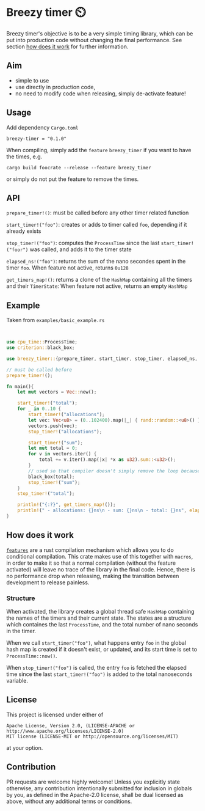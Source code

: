 # Breezy timer ⏲️

Breezy timer's objective is to be a very simple timing library, which can be put into 
production code without changing the final performance. See section 
[how does it work](#how-does-it-work) for further information.

## Aim
- simple to use
- use directly in production code, 
- no need to modify code when releasing, simply de-activate feature!


## Usage
Add dependency `Cargo.toml`
```
breezy-timer = "0.1.0"
```
When compiling, simply add the `feature` `breezy_timer` if you want to have the times, e.g.

``` cargo build foocrate --release --feature breezy_timer ``` 

or simply do not put the feature to remove the times.

## API
`prepare_timer!()`: must be called before any other timer related function

`start_timer!("foo")`: creates or adds to timer called `foo`, depending if it already exists

`stop_timer!("foo")`: computes the `ProcessTime` since the last `start_timer!("foor")` was called, and adds it to the timer state

`elapsed_ns!("foo")`: returns the sum of the nano secondes spent in the timer `foo`. When feature not active, returns `0u128`

`get_timers_map!()`: returns a clone of the `HashMap` containing all the timers and their `TimerState`: When feature not active, returns an empty `HashMap`

## Example
Taken from `examples/basic_example.rs`
```rust


use cpu_time::ProcessTime;
use criterion::black_box;

use breezy_timer::{prepare_timer, start_timer, stop_timer, elapsed_ns, get_timers_map};

// must be called before 
prepare_timer!();

fn main(){
    let mut vectors = Vec::new();

    start_timer!("total");
    for _ in 0..10 {
        start_timer!("allocations");
        let vec: Vec<u8> = (0..102400).map(|_| { rand::random::<u8>() }).collect();
        vectors.push(vec);
        stop_timer!("allocations");

        start_timer!("sum");
        let mut total = 0;
        for v in vectors.iter() {
            total += v.iter().map(|x| *x as u32).sum::<u32>();
        }
        // used so that compiler doesn't simply remove the loop because nothing is done with total
        black_box(total);
        stop_timer!("sum");
    }
    stop_timer!("total");

    println!("{:?}", get_timers_map!());
    println!(" - allocations: {}ns\n - sum: {}ns\n - total: {}ns", elapsed_ns!("allocations"), elapsed_ns!("sum"), elapsed_ns!("total"));
}
```

## How does it work
[`features`](https://doc.rust-lang.org/cargo/reference/features.html) are a rust compilation mechanism 
which allows you to do conditional compilation. This crate makes use of this together with 
`macros`, in order to make it so that a normal compilation (without the feature activated) 
will leave no trace of the library in the final code. Hence, there is no performance drop 
when releasing, making the transition between development to release painless.

### Structure
When activated, the library creates a global thread safe `HashMap` containing the names 
of the timers and their current state. The states are a structure which containes the last
`ProcessTime`, and the total number of nano seconds in the timer. 

When we call `start_timer("foo")`, what happens entry `foo` in the global hash map is created if 
it doesn't exist, or updated, and its start time is set to `ProcessTime::now()`.

When `stop_timer!("foo")` is called, the entry `foo` is fetched the elapsed time
since the last `start_timer!("foo")` is added to the total nanoseconds variable.


## License

This project is licensed under either of

    Apache License, Version 2.0, (LICENSE-APACHE or http://www.apache.org/licenses/LICENSE-2.0)
    MIT license (LICENSE-MIT or http://opensource.org/licenses/MIT)

at your option.

## Contribution

PR requests are welcome highly welcome! 
Unless you explicitly state otherwise, any contribution intentionally submitted for inclusion in globals by you, as defined in the Apache-2.0 license, shall be dual licensed as above, without any additional terms or conditions.
